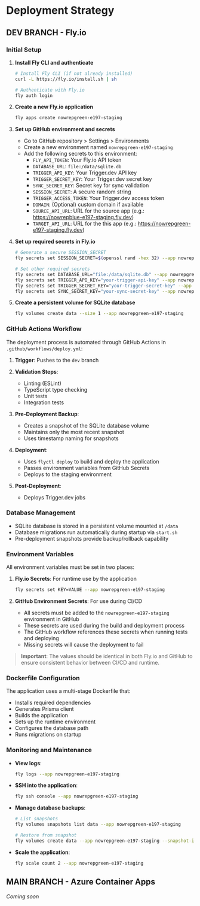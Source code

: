# Deployment Strategy

## DEV BRANCH - Fly.io

### Initial Setup

1. **Install Fly CLI and authenticate**

   ```bash
   # Install Fly CLI (if not already installed)
   curl -L https://fly.io/install.sh | sh

   # Authenticate with Fly.io
   fly auth login
   ```

2. **Create a new Fly.io application**

   ```bash
   fly apps create nowrepgreen-e197-staging
   ```

3. **Set up GitHub environment and secrets**

   - Go to GitHub repository > Settings > Environments
   - Create a new environment named `nowrepgreen-e197-staging`
   - Add the following secrets to this environment:
     - `FLY_API_TOKEN`: Your Fly.io API token
     - `DATABASE_URL`: `file:/data/sqlite.db`
     - `TRIGGER_API_KEY`: Your Trigger.dev API key
     - `TRIGGER_SECRET_KEY`: Your Trigger.dev secret key
     - `SYNC_SECRET_KEY`: Secret key for sync validation
     - `SESSION_SECRET`: A secure random string
     - `TRIGGER_ACCESS_TOKEN`: Your Trigger.dev access token
     - `DOMAIN`: (Optional) custom domain if available
     - `SOURCE_API_URL`: URL for the source app (e.g.: https://nowrepblue-e197-staging.fly.dev)
     - `TARGET_API_URL`: URL for the this app (e.g.: https://nowrepgreen-e197-staging.fly.dev)

4. **Set up required secrets in Fly.io**

   ```bash
   # Generate a secure SESSION_SECRET
   fly secrets set SESSION_SECRET=$(openssl rand -hex 32) --app nowrepgreen-e197-staging

   # Set other required secrets
   fly secrets set DATABASE_URL="file:/data/sqlite.db" --app nowrepgreen-e197-staging
   fly secrets set TRIGGER_API_KEY="your-trigger-api-key" --app nowrepgreen-e197-staging
   fly secrets set TRIGGER_SECRET_KEY="your-trigger-secret-key" --app nowrepgreen-e197-staging
   fly secrets set SYNC_SECRET_KEY="your-sync-secret-key" --app nowrepgreen-e197-staging
   ```

5. **Create a persistent volume for SQLite database**
   ```bash
   fly volumes create data --size 1 --app nowrepgreen-e197-staging
   ```

### GitHub Actions Workflow

The deployment process is automated through GitHub Actions in `.github/workflows/deploy.yml`:

1. **Trigger**: Pushes to the `dev` branch

2. **Validation Steps**:

   - Linting (ESLint)
   - TypeScript type checking
   - Unit tests
   - Integration tests

3. **Pre-Deployment Backup**:

   - Creates a snapshot of the SQLite database volume
   - Maintains only the most recent snapshot
   - Uses timestamp naming for snapshots

4. **Deployment**:

   - Uses `flyctl deploy` to build and deploy the application
   - Passes environment variables from GitHub Secrets
   - Deploys to the staging environment

5. **Post-Deployment**:
   - Deploys Trigger.dev jobs

### Database Management

- SQLite database is stored in a persistent volume mounted at `/data`
- Database migrations run automatically during startup via `start.sh`
- Pre-deployment snapshots provide backup/rollback capability

### Environment Variables

All environment variables must be set in two places:

1. **Fly.io Secrets**: For runtime use by the application

   ```bash
   fly secrets set KEY=VALUE --app nowrepgreen-e197-staging
   ```

2. **GitHub Environment Secrets**: For use during CI/CD
   - All secrets must be added to the `nowrepgreen-e197-staging` environment in GitHub
   - These secrets are used during the build and deployment process
   - The GitHub workflow references these secrets when running tests and deploying
   - Missing secrets will cause the deployment to fail

> **Important**: The values should be identical in both Fly.io and GitHub to ensure consistent behavior between CI/CD and runtime.

### Dockerfile Configuration

The application uses a multi-stage Dockerfile that:

- Installs required dependencies
- Generates Prisma client
- Builds the application
- Sets up the runtime environment
- Configures the database path
- Runs migrations on startup

### Monitoring and Maintenance

- **View logs**:

  ```bash
  fly logs --app nowrepgreen-e197-staging
  ```

- **SSH into the application**:

  ```bash
  fly ssh console --app nowrepgreen-e197-staging
  ```

- **Manage database backups**:

  ```bash
  # List snapshots
  fly volumes snapshots list data --app nowrepgreen-e197-staging

  # Restore from snapshot
  fly volumes create data --app nowrepgreen-e197-staging --snapshot-id <snapshot-id>
  ```

- **Scale the application**:
  ```bash
  fly scale count 2 --app nowrepgreen-e197-staging
  ```

## MAIN BRANCH - Azure Container Apps

_Coming soon_
